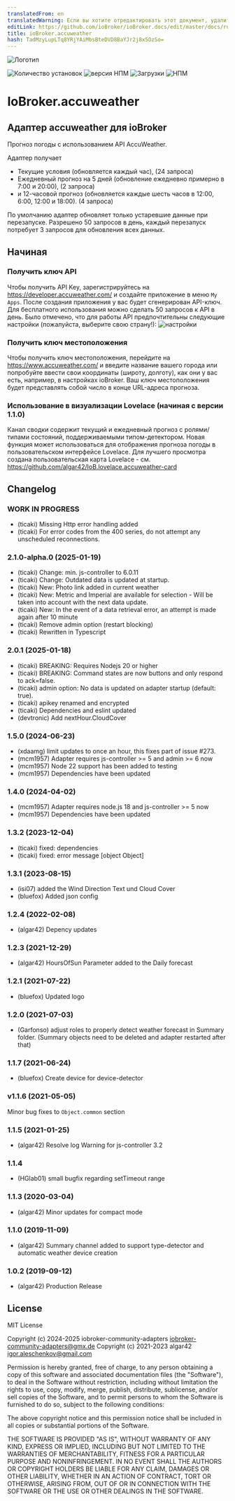 ```yaml
---
translatedFrom: en
translatedWarning: Если вы хотите отредактировать этот документ, удалите поле «translationFrom», в противном случае этот документ будет снова автоматически переведен
editLink: https://github.com/ioBroker/ioBroker.docs/edit/master/docs/ru/adapterref/iobroker.accuweather/README.md
title: ioBroker.accuweather
hash: TadMzyLupLTq8YRjYAiMbsBteDVD8BaYJr2j8x5OzSo=
---
```

![Логотип](../../../en/adapterref/iobroker.accuweather/admin/accuweather.png)

![Количество установок](http://iobroker.live/badges/accuweather-stable.svg)
![версия НПМ](http://img.shields.io/npm/v/iobroker.accuweather.svg)
![Загрузки](https://img.shields.io/npm/dm/iobroker.accuweather.svg)
![НПМ](https://nodei.co/npm/iobroker.accuweather.png?downloads=true)

# IoBroker.accuweather
## Адаптер accuweather для ioBroker
Прогноз погоды с использованием API AccuWeather.

Адаптер получает

- Текущие условия (обновляется каждый час), (24 запроса)
- Ежедневный прогноз на 5 дней (обновление ежедневно примерно в 7:00 и 20:00), (2 запроса)
- и 12-часовой прогноз (обновляется каждые шесть часов в 12:00, 6:00, 12:00 и 18:00). (4 запроса)

По умолчанию адаптер обновляет только устаревшие данные при перезапуске.
Разрешено 50 запросов в день, каждый перезапуск потребует 3 запросов для обновления всех данных.

## Начиная
### Получить ключ API
Чтобы получить API Key, зарегистрируйтесь на https://developer.accuweather.com/ и создайте приложение в меню `My Apps`.
После создания приложения у вас будет сгенерирован API-ключ.
Для бесплатного использования можно сделать 50 запросов к API в день.
Было отмечено, что для работы API предпочтительны следующие настройки (пожалуйста, выберите свою страну!): ![настройки](../../../en/adapterref/iobroker.accuweather/admin/image.png)

### Получить ключ местоположения
Чтобы получить ключ местоположения, перейдите на https://www.accuweather.com/ и введите название вашего города или попробуйте ввести свои координаты (широту, долготу), как они у вас есть, например, в настройках ioBroker.
Ваш ключ местоположения будет представлять собой число в конце URL-адреса прогноза.

### Использование в визуализации Lovelace (начиная с версии 1.1.0)
Канал сводки содержит текущий и ежедневный прогноз с ролями/типами состояний, поддерживаемыми типом-детектором.
Новая функция может использоваться для отображения прогноза погоды в пользовательском интерфейсе Lovelace.
Для лучшего просмотра создана пользовательская карта Lovelace - см. https://github.com/algar42/IoB.lovelace.accuweather-card

## Changelog

<!--
	Placeholder for the next version (at the beginning of the line):
	### **WORK IN PROGRESS**
-->
### **WORK IN PROGRESS**
* (ticaki) Missing Http error handling added
* (ticaki) For error codes from the 400 series, do not attempt any unscheduled reconnections. 

### 2.1.0-alpha.0 (2025-01-19)
* (ticaki) Change: min. js-controller to 6.0.11
* (ticaki) Change: Outdated data is updated at startup.
* (ticaki) New: Photo link added in current weather
* (ticaki) New: Metric and Imperial are available for selection - Will be taken into account with the next data update.
* (ticaki) New: In the event of a data retrieval error, an attempt is made again after 10 minute
* (ticaki) Remove admin option (restart blocking)
* (ticaki) Rewritten in Typescript

### 2.0.1 (2025-01-18)
* (ticaki) BREAKING: Requires Nodejs 20 or higher
* (ticaki) BREAKING: Command states are now buttons and only respond to ack=false. 
* (ticaki) admin option: No data is updated on adapter startup (default: true). 
* (ticaki) apikey renamed and encrypted
* (ticaki) Dependencies and eslint updated
* (devtronic) Add nextHour.CloudCover

### 1.5.0 (2024-06-23)
* (xdaamg) limit updates to once an hour, this fixes part of issue #273.
* (mcm1957) Adapter requires js-controller >= 5 and admin >= 6 now
* (mcm1957) Node 22 support has been added to testing
* (mcm1957) Dependencies have been updated

### 1.4.0 (2024-04-02)
* (mcm1957) Adapter requires node.js 18 and js-controller >= 5 now
* (mcm1957) Dependencies have been updated

### 1.3.2 (2023-12-04)
* (ticaki) fixed: dependencies
* (ticaki) fixed: error message [object Object]

### 1.3.1 (2023-08-15)
* (isi07) added the Wind Direction Text und Cloud Cover
* (bluefox) Added json config

### 1.2.4 (2022-02-08)
* (algar42) Depency updates

### 1.2.3 (2021-12-29)
* (algar42) HoursOfSun Parameter added to the Daily forecast

### 1.2.1 (2021-07-22)
* (bluefox) Updated logo

### 1.2.0 (2021-07-03)
* (Garfonso) adjust roles to properly detect weather forecast in Summary folder. (Summary objects need to be deleted and adapter restarted after that)

### 1.1.7 (2021-06-24)
* (bluefox) Create device for device-detector

### v1.1.6 (2021-05-05)
Minor bug fixes to `Object.common` section

### 1.1.5 (2021-01-25)
* (algar42) Resolve log Warning for js-controller 3.2

### 1.1.4
* (HGlab01) small bugfix regarding setTimeout range

### 1.1.3 (2020-03-04)
* (algar42) Minor updates for compact mode

### 1.1.0 (2019-11-09)
* (algar42) Summary channel added to support type-detector and automatic weather device creation

### 1.0.2 (2019-09-12)
* (algar42) Production Release

## License
MIT License

Copyright (c) 2024-2025 iobroker-community-adapters <iobroker-community-adapters@gmx.de>
Copyright (c) 2021-2023 algar42 <igor.aleschenkov@gmail.com>

Permission is hereby granted, free of charge, to any person obtaining a copy
of this software and associated documentation files (the "Software"), to deal
in the Software without restriction, including without limitation the rights
to use, copy, modify, merge, publish, distribute, sublicense, and/or sell
copies of the Software, and to permit persons to whom the Software is
furnished to do so, subject to the following conditions:

The above copyright notice and this permission notice shall be included in all
copies or substantial portions of the Software.

THE SOFTWARE IS PROVIDED "AS IS", WITHOUT WARRANTY OF ANY KIND, EXPRESS OR
IMPLIED, INCLUDING BUT NOT LIMITED TO THE WARRANTIES OF MERCHANTABILITY,
FITNESS FOR A PARTICULAR PURPOSE AND NONINFRINGEMENT. IN NO EVENT SHALL THE
AUTHORS OR COPYRIGHT HOLDERS BE LIABLE FOR ANY CLAIM, DAMAGES OR OTHER
LIABILITY, WHETHER IN AN ACTION OF CONTRACT, TORT OR OTHERWISE, ARISING FROM,
OUT OF OR IN CONNECTION WITH THE SOFTWARE OR THE USE OR OTHER DEALINGS IN THE
SOFTWARE.